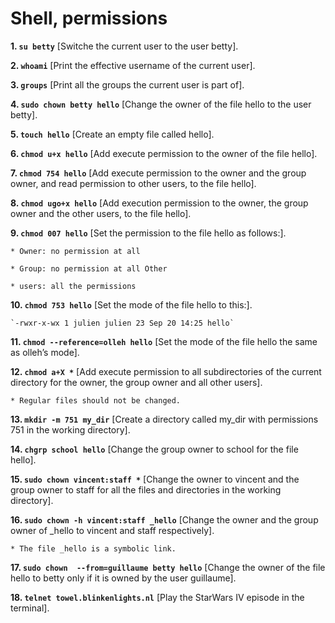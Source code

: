 # Shell, permissions

**1. `su betty`** [Switche the current user to the user betty].

**2. `whoami`** [Print the effective username of the current user].

**3. `groups`** [Print all the groups the current user is part of].

**4. `sudo chown betty hello`** [Change the owner of the file hello to the user betty].

**5. `touch hello`** [Create an empty file called hello].

**6. `chmod u+x hello`** [Add execute permission to the owner of the file hello].

**7. `chmod 754 hello`** [Add execute permission to the owner and the group owner, and read permission to other users, to the file hello].

**8. `chmod ugo+x hello`** [Add execution permission to the owner, the group owner and the other users, to the file hello].

**9. `chmod 007 hello`** [Set the permission to the file hello as follows:].

	* Owner: no permission at all

	* Group: no permission at all Other 

	* users: all the permissions

**10. `chmod 753 hello`** [Set the mode of the file hello to this:].

	`-rwxr-x-wx 1 julien julien 23 Sep 20 14:25 hello`

**11. `chmod --reference=olleh hello`** [Set the mode of the file hello the same as olleh’s mode].

**12. `chmod a+X *`** [Add execute permission to all subdirectories of the current directory for the owner, the group owner and all other users].

	* Regular files should not be changed.

**13. `mkdir -m 751 my_dir`** [Create a directory called my_dir with permissions 751 in the working directory].

**14. `chgrp school hello`** [Change the group owner to school for the file hello].

**15. `sudo chown vincent:staff *`** [Change the owner to vincent and the group owner to staff for all the files and directories in the working directory].

**16. `sudo chown -h vincent:staff _hello`** [Change the owner and the group owner of _hello to vincent and staff respectively].

	* The file _hello is a symbolic link.

**17. `sudo chown  --from=guillaume betty hello`** [Change the owner of the file hello to betty only if it is owned by the user guillaume].

**18. `telnet towel.blinkenlights.nl`** [Play the StarWars IV episode in the terminal].


